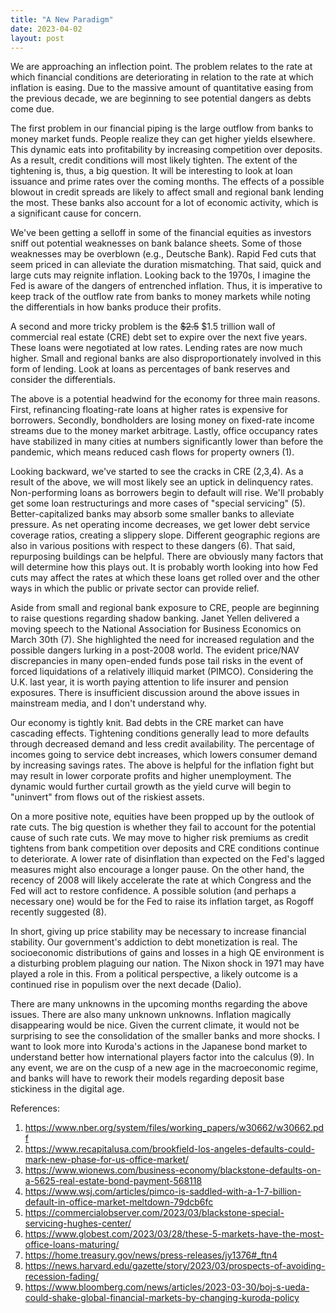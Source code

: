 ```yaml
---
title: "A New Paradigm"
date: 2023-04-02
layout: post
---
```

We are approaching an inflection point. 
The problem relates to the rate at which financial conditions are deteriorating in relation to the rate at which inflation is easing. 
Due to the massive amount of quantitative easing from the previous decade, we are beginning to see potential dangers as debts come due.

The first problem in our financial piping is the large outflow from banks to money market funds. 
People realize they can get higher yields elsewhere. 
This dynamic eats into profitability by increasing competition over deposits. 
As a result, credit conditions will most likely tighten. 
The extent of the tightening is, thus, a big question. 
It will be interesting to look at loan issuance and prime rates over the coming months. 
The effects of a possible blowout in credit spreads are likely to affect small and regional bank lending the most. 
These banks also account for a lot of economic activity, which is a significant cause for concern.

We've been getting a selloff in some of the financial equities as investors sniff out potential weaknesses on bank balance sheets. 
Some of those weaknesses may be overblown (e.g., Deutsche Bank). Rapid Fed cuts that seem priced in can alleviate the duration mismatching. 
That said, quick and large cuts may reignite inflation. Looking back to the 1970s, I imagine the Fed is aware of the dangers of entrenched inflation. 
Thus, it is imperative to keep track of the outflow rate from banks to money markets while noting the differentials in how banks produce their profits.

A second and more tricky problem is the ~~$2.5~~ $1.5 trillion wall of commercial real estate (CRE) debt set to expire over the next five years. 
These loans were negotiated at low rates. Lending rates are now much higher. 
Small and regional banks are also disproportionately involved in this form of lending. 
Look at loans as percentages of bank reserves and consider the differentials.

The above is a potential headwind for the economy for three main reasons. 
First, refinancing floating-rate loans at higher rates is expensive for borrowers. 
Secondly, bondholders are losing money on fixed-rate income streams due to the money market arbitrage. 
Lastly, office occupancy rates have stabilized in many cities at numbers significantly lower than before the pandemic, which means reduced cash flows for property owners (1).

Looking backward, we've started to see the cracks in CRE (2,3,4). 
As a result of the above, we will most likely see an uptick in delinquency rates. 
Non-performing loans as borrowers begin to default will rise. 
We'll probably get some loan restructurings and more cases of "special servicing" (5). 
Better-capitalized banks may absorb some smaller banks to alleviate pressure. 
As net operating income decreases, we get lower debt service coverage ratios, creating a slippery slope. 
Different geographic regions are also in various positions with respect to these dangers (6). 
That said, repurposing buildings can be helpful. There are obviously many factors that will determine how this plays out. 
It is probably worth looking into how Fed cuts may affect the rates at which these loans get rolled over and the other ways in which the public or private sector can provide relief. 

Aside from small and regional bank exposure to CRE, people are beginning to raise questions regarding shadow banking. 
Janet Yellen delivered a moving speech to the National Association for Business Economics on March 30th (7). 
She highlighted the need for increased regulation and the possible dangers lurking in a post-2008 world. 
The evident price/NAV discrepancies in many open-ended funds pose tail risks in the event of forced liquidations of a relatively illiquid market (PIMCO).
Considering the U.K. last year, it is worth paying attention to life insurer and pension exposures. 
There is insufficient discussion around the above issues in mainstream media, and I don't understand why.

Our economy is tightly knit. Bad debts in the CRE market can have cascading effects. 
Tightening conditions generally lead to more defaults through decreased demand and less credit availability. 
The percentage of incomes going to service debt increases, which lowers consumer demand by increasing savings rates. 
The above is helpful for the inflation fight but may result in lower corporate profits and higher unemployment. 
The dynamic would further curtail growth as the yield curve will begin to "uninvert" from flows out of the riskiest assets.

On a more positive note, equities have been propped up by the outlook of rate cuts. 
The big question is whether they fail to account for the potential cause of such rate cuts. 
We may move to higher risk premiums as credit tightens from bank competition over deposits and CRE conditions continue to deteriorate. 
A lower rate of disinflation than expected on the Fed's lagged measures might also encourage a longer pause. 
On the other hand, the recency of 2008 will likely accelerate the rate at which Congress and the Fed will act to restore confidence. 
A possible solution (and perhaps a necessary one) would be for the Fed to raise its inflation target, as Rogoff recently suggested (8).

In short, giving up price stability may be necessary to increase financial stability. 
Our government's addiction to debt monetization is real. 
The socioeconomic distributions of gains and losses in a high QE environment is a disturbing problem plaguing our nation. 
The Nixon shock in 1971 may have played a role in this. From a political perspective, a likely outcome is a continued rise in populism over the next decade (Dalio).

There are many unknowns in the upcoming months regarding the above issues. 
There are also many unknown unknowns. Inflation magically disappearing would be nice. 
Given the current climate, it would not be surprising to see the consolidation of the smaller banks and more shocks. 
I want to look more into Kuroda's actions in the Japanese bond market to understand better how international players factor into the calculus (9). 
In any event, we are on the cusp of a new age in the macroeconomic regime, and banks will have to rework their models regarding deposit base stickiness in the digital age.

References:

1.	https://www.nber.org/system/files/working_papers/w30662/w30662.pdf
2.	https://www.recapitalusa.com/brookfield-los-angeles-defaults-could-mark-new-phase-for-us-office-market/
3.	https://www.wionews.com/business-economy/blackstone-defaults-on-a-5625-real-estate-bond-payment-568118
4.	https://www.wsj.com/articles/pimco-is-saddled-with-a-1-7-billion-default-in-office-market-meltdown-79dcb6fc
5.	https://commercialobserver.com/2023/03/blackstone-special-servicing-hughes-center/
6.	https://www.globest.com/2023/03/28/these-5-markets-have-the-most-office-loans-maturing/
7.	https://home.treasury.gov/news/press-releases/jy1376#_ftn4
8.	https://news.harvard.edu/gazette/story/2023/03/prospects-of-avoiding-recession-fading/
9.	https://www.bloomberg.com/news/articles/2023-03-30/boj-s-ueda-could-shake-global-financial-markets-by-changing-kuroda-policy

